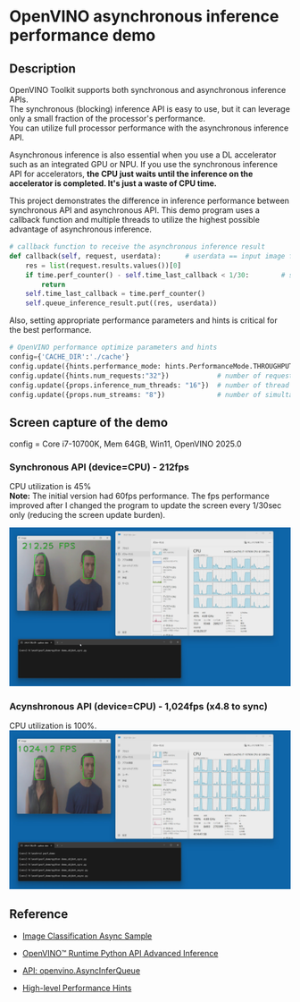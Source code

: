 # OpenVINO asynchronous inference performance demo

## Description
OpenVINO Toolkit supports both synchronous and asynchronous inference APIs.  
The synchronous (blocking) inference API is easy to use, but it can leverage only a small fraction of the processor's performance.  
You can utilize full processor performance with the asynchronous inference API.  

Asynchronous inference is also essential when you use a DL accelerator such as an integrated GPU or NPU. If you use the synchronous inference API for accelerators, **the CPU just waits until the inference on the accelerator is completed. It's just a waste of CPU time.**

This project demonstrates the difference in inference performance between synchronous API and asynchronous API.
This demo program uses a callback function and multiple threads to utilize the highest possible advantage of asynchronous inference.
```python
# callback function to receive the asynchronous inference result
def callback(self, request, userdata):      # userdata == input image for inferencing
    res = list(request.results.values())[0]
    if time.perf_counter() - self.time_last_callback < 1/30:        # submit the result to the rendering thread every 1/30 sec only
        return
    self.time_last_callback = time.perf_counter()
    self.queue_inference_result.put((res, userdata))
```

Also, setting appropriate performance parameters and hints is critical for the best performance.
```python
# OpenVINO performance optimize parameters and hints
config={'CACHE_DIR':'./cache'}
config.update({hints.performance_mode: hints.PerformanceMode.THROUGHPUT})
config.update({hints.num_requests:"32"})            # number of request queue
config.update({props.inference_num_threads: "16"})  # number of thread used by OpenVINO runtime
config.update({props.num_streams: "8"})             # number of simultaneous inference request execution
```
## Screen capture of the demo

config = Core i7-10700K, Mem 64GB, Win11, OpenVINO 2025.0

### Synchronous API (device=CPU) - 212fps
CPU utilization is 45%  
**Note:** The initial version had 60fps performance. The fps performance improved after I changed the program to update the screen every 1/30sec only (reducing the screen update burden).

![Synchronous](./resources/sync.jpg)

### Acynshronous API (device=CPU) - 1,024fps (x4.8 to sync)
CPU utilization is 100%.
![Asynchronous](./resources/async.jpg)

## Reference

- [Image Classification Async Sample](https://docs.openvino.ai/2025/get-started/learn-openvino/openvino-samples/image-classification-async.html)

- [OpenVINO™ Runtime Python API Advanced Inference](https://docs.openvino.ai/2025/openvino-workflow/running-inference/integrate-openvino-with-your-application/python-api-advanced-inference.html)

- [API: openvino.AsyncInferQueue](https://docs.openvino.ai/2025/api/ie_python_api/_autosummary/openvino.AsyncInferQueue.html)

- [High-level Performance Hints](https://docs.openvino.ai/2025/openvino-workflow/running-inference/optimize-inference/high-level-performance-hints.html)